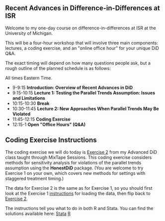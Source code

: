 ## Recent Advances in Difference-in-Differences at ISR

Welcome to my one-day course on difference-in-differences at ISR at the University of Michigan. 

This will be a four-hour workshop that will involve three main components: lectures, a coding exercise, and an "online office hour" for your unique DiD Q&A. 

The exact timing will depend on how many questions people ask, but a rough outline of the planned schedule is as follows: 


All times Eastern Time.
- 9-9:15 **Introduction: Overview of Recent Advances in DiD**
- 9:15-10:15 **Lecture 1: Testing the Parallel Trends Assumption: Issues and Limitations**
- 10:15-10:30 **Break**
- 10:30-11:45 **Lecture 2: New Approaches When Parallel Trends May Be Violated**
- 11:45-12:15 **Coding Exercise**
- 12:15-1 **Open "Office Hours" (Q&A)**


## Coding Exercise Instructions

The coding exercise we will do today is [Exercise 2](https://github.com/Mixtape-Sessions/Advanced-DID/tree/main/Exercises/Exercise-2#exercise-2-violations-of-parallel-trends) from my Advanced DiD class taught through MixTape Sessions. This coding exercise considers methods for sensitivity analysis for violations of the parallel trends assumption using the **HonestDiD** package. (You are welcome to try Exercise 1 on your own, which covers new methods for settings with staggered treatment timing.) 

The data for Exercise 2 is the same as for Exercise 1, so you should first look at the Exercise 1 [instructions](https://github.com/Mixtape-Sessions/Advanced-DID/tree/main/Exercises/Exercise-1#data) for loading the data, then flip back to [Exercise 2](https://github.com/Mixtape-Sessions/Advanced-DID/tree/main/Exercises/Exercise-2#exercise-2-violations-of-parallel-trends). 

The instructions tell you what to do in both R and Stata. You can find the solutions available here: [Stata](https://raw.githack.com/Mixtape-Sessions/Advanced-DID/main/Exercises/Exercise-2/Solutions/medicaid-analysis-pt-violations-solutions-stata.html) [R](https://raw.githack.com/Mixtape-Sessions/Advanced-DID/main/Exercises/Exercise-2/Solutions/medicaid-analysis-pt-violations-solutions-stata.html)

</details><br />


